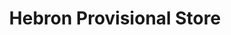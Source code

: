 ---
title: "Hebron Provisional Store"
url: /trivandrum/hebron-provisional-store/
shop: Allgemein
---
